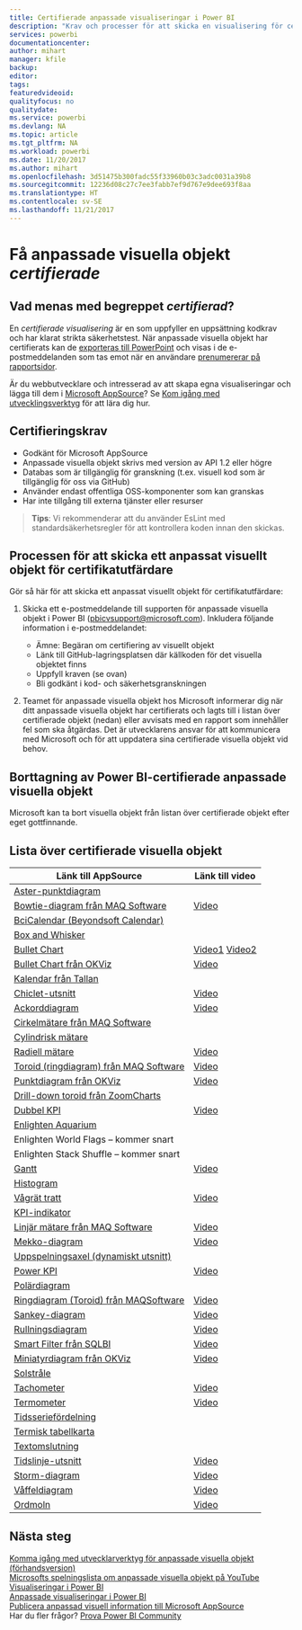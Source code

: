 ```yaml
---
title: Certifierade anpassade visualiseringar i Power BI
description: "Krav och processer för att skicka en visualisering för certifiering. Och en lista över redan certifierad anpassad visuell information."
services: powerbi
documentationcenter: 
author: mihart
manager: kfile
backup: 
editor: 
tags: 
featuredvideoid: 
qualityfocus: no
qualitydate: 
ms.service: powerbi
ms.devlang: NA
ms.topic: article
ms.tgt_pltfrm: NA
ms.workload: powerbi
ms.date: 11/20/2017
ms.author: mihart
ms.openlocfilehash: 3d51475b300fadc55f33960b03c3adc0031a39b8
ms.sourcegitcommit: 12236d08c27c7ee3fabb7ef9d767e9dee693f8aa
ms.translationtype: HT
ms.contentlocale: sv-SE
ms.lasthandoff: 11/21/2017
---
```

# <a name="getting-a-custom-visual-certified"></a>Få anpassade visuella objekt *certifierade*
## <a name="what-is-meant-by-certified"></a>Vad menas med begreppet *certifierad*?
En *certifierade visualisering* är en som uppfyller en uppsättning kodkrav och har klarat strikta säkerhetstest.  När anpassade visuella objekt har certifierats kan de [exporteras till PowerPoint](service-publish-to-powerpoint.md) och visas i de e-postmeddelanden som tas emot när en användare [prenumererar på rapportsidor](service-report-subscribe.md).

Är du webbutvecklare och intresserad av att skapa egna visualiseringar och lägga till dem i [Microsoft AppSource](https://appsource.microsoft.com)? Se [Kom igång med utvecklingsverktyg](service-custom-visuals-getting-started-with-developer-tools.md) för att lära dig hur.


## <a name="certification-requirements"></a>Certifieringskrav
* Godkänt för Microsoft AppSource    
* Anpassade visuella objekt skrivs med version av API 1.2 eller högre    
* Databas som är tillgänglig för granskning (t.ex. visuell kod som är tillgänglig för oss via GitHub)    
* Använder endast offentliga OSS-komponenter som kan granskas    
* Har inte tillgång till externa tjänster eller resurser    

> **Tips**: Vi rekommenderar att du använder EsLint med standardsäkerhetsregler för att kontrollera koden innan den skickas.
> 
> 

## <a name="process-for-submitting-a-custom-visual-for-certification"></a>Processen för att skicka ett anpassat visuellt objekt för certifikatutfärdare
Gör så här för att skicka ett anpassat visuellt objekt för certifikatutfärdare:

1. Skicka ett e-postmeddelande till supporten för anpassade visuella objekt i Power BI (pbicvsupport@microsoft.com). Inkludera följande information i e-postmeddelandet:    
   
   * Ämne: Begäran om certifiering av visuellt objekt    
   * Länk till GitHub-lagringsplatsen där källkoden för det visuella objektet finns    
   * Uppfyll kraven (se ovan)    
   * Bli godkänt i kod- och säkerhetsgranskningen    
2. Teamet för anpassade visuella objekt hos Microsoft informerar dig när ditt anpassade visuella objekt har certifierats och lagts till i listan över certifierade objekt (nedan) eller avvisats med en rapport som innehåller fel som ska åtgärdas. Det är utvecklarens ansvar för att kommunicera med Microsoft och för att uppdatera sina certifierade visuella objekt vid behov.

## <a name="removal-of-power-bi-certified-custom-visuals"></a>Borttagning av Power BI-certifierade anpassade visuella objekt
Microsoft kan ta bort visuella objekt från listan över certifierade objekt efter eget gottfinnande.  

## <a name="list-of-custom-visuals-that-have-been-certified"></a>Lista över certifierade visuella objekt
| Länk till AppSource | Länk till video |
| --- | --- |
| [Aster-punktdiagram](https://appsource.microsoft.com/product/power-bi-visuals/WA104380759?src=office&tab=Overview) | |
| [Bowtie-diagram från MAQ Software](https://appsource.microsoft.com/product/power-bi-visuals/WA104380838?src=office&tab=Overview) |[Video](https://youtu.be/So5xKMSpVJI) |
| [BciCalendar (Beyondsoft Calendar)](https://appsource.microsoft.com/en-us/product/power-bi-visuals/WA104381096?src=office&tab=Overview)  | |
| [Box and Whisker](https://appsource.microsoft.com/product/power-bi-visuals/WA104380831?src=office&tab=Overview) | |
| [Bullet Chart](https://store.office.com/app.aspx?assetid=WA104380755) |[Video1](https://youtu.be/AOlsFYkfkcw)   [Video2](https://youtu.be/AQvd2FhRyCI) |
| [Bullet Chart från OKViz](https://store.office.com/bullet-chart-by-okviz-WA104380953.aspx) |[Video](https://youtu.be/mtvUNl9bMjA) |
| [Kalendar från Tallan](https://appsource.microsoft.com/product/power-bi-visuals/WA104381146?src=office&tab=Overview) | |
| [Chiclet-utsnitt](https://store.office.com/chiclet-slicer-WA104380756.aspx) |[Video](https://youtu.be/iYOkJ1APueY) |
| [Ackorddiagram](https://appsource.microsoft.com/product/power-bi-visuals/WA104380761?src=office&tab=Overview) |[Video](https://youtu.be/AQvd2FhRyCI) |
| [Cirkelmätare från MAQ Software](https://appsource.microsoft.com/product/power-bi-visuals/WA104380837?tab=Overview) | |
| [Cylindrisk mätare](https://appsource.microsoft.com/product/power-bi-visuals/WA104380874) | |
| [Radiell mätare](https://appsource.microsoft.com/product/power-bi-visuals/WA104381184) |[Video](https://youtu.be/AOlsFYkfkcw) |
| [Toroid (ringdiagram) från MAQ Software](https://appsource.microsoft.com/product/power-bi-visuals/WA104380824?tab=Overview) |[Video](https://youtu.be/pDToHDFHnq8) |
| [Punktdiagram från OKViz](https://appsource.microsoft.com/product/power-bi-visuals/WA104381101?src=office&tab=Overview) |[Video](https://youtu.be/4lskRgcpFJY) |
| [Drill-down toroid från ZoomCharts](https://appsource.microsoft.com/product/power-bi-visuals/WA104380858) | |
| [Dubbel KPI](https://store.office.com/dual-kpi-WA104380774.aspx) |[Video](https://youtu.be/821o0-eVBXo?list=PL1N57mwBHtN1vIjfvuBIzZllrmKo-Vz6x) |
| [Enlighten Aquarium](https://appsource.microsoft.com/product/power-bi-visuals/WA104381112?src=office&tab=Overview) | |
| Enlighten World Flags – kommer snart | |
| Enlighten Stack Shuffle – kommer snart | |
| [Gantt](https://store.office.com/gantt-WA104380765.aspx) |[Video](https://youtu.be/qJ7s_KrGiUU) |
| [Histogram](https://store.office.com/histogram-chart-WA104380776.aspx) | |
| [Vågrät tratt](https://appsource.microsoft.com/product/power-bi-visuals/WA104380846) |[Video](https://youtu.be/SudZei68PPo) |
| [KPI-indikator](https://store.office.com/kpi-indicator-WA104380832.aspx) | |
| [Linjär mätare från MAQ Software](https://appsource.microsoft.com/product/power-bi-visuals/WA104380821?src=office&tab=Overview) |[Video](https://youtu.be/AOlsFYkfkcw) |
| [Mekko-diagram](https://appsource.microsoft.com/product/power-bi-visuals/WA104380785?src=office&tab=Overview)  | [Video](https://youtu.be/90FLCKpgicA)|
| [Uppspelningsaxel (dynamiskt utsnitt)](https://store.office.com/play-axis-dynamic-slicer-WA104380981.aspx) | |
| [Power KPI](https://appsource.microsoft.com/product/power-bi-visuals/WA104381083) |[Video](https://youtu.be/IvfIP3E6-1Q) |
| [Polärdiagram](https://store.office.com/radar-chart-WA104380771.aspx) | |
| [Ringdiagram (Toroid) från MAQSoftware](https://appsource.microsoft.com/en-us/product/power-bi-visuals/WA104380824?src=office&tab=Overview) | [Video](https://youtu.be/pDToHDFHnq8)|
| [Sankey-diagram](https://store.office.com/app.aspx?assetid=WA104380777.aspx) |[Video](https://youtu.be/WWP9wVUHGaA) |
| [Rullningsdiagram](https://store.office.com/scroller-WA104381018.aspx) |[Video](https://youtu.be/uhRFQF2cGSY) |
| [Smart Filter från SQLBI](https://store.office.com/smart-filter-by-okviz-WA104380859.aspx) |[Video](https://youtu.be/gcJsDDRQq28) |
| [Miniatyrdiagram från OKViz](https://appsource.microsoft.com/product/power-bi-visuals/WA104380910?src=office&tab=Overview) |[Video](https://youtu.be/0m3Vnvso9tY) |
| [Solstråle](https://appsource.microsoft.com/product/power-bi-visuals/WA104380767?src=office&tab=Overview) | |
| [Tachometer](https://store.office.com/tachometer-WA104380937.aspx?) |[Video](https://www.youtube.com/watch?v=C3OXdETbS9o) |
| [Termometer](https://appsource.microsoft.com/product/power-bi-visuals/WA104380847?src=office&tab=Overview) | [Video](https://youtu.be/SPX9mgrAdBc)|
| [Tidsseriefördelning](https://appsource.microsoft.com/product/power-bi-visuals/WA104380897) | |
| [Termisk tabellkarta](https://store.office.com/table-heatmap-WA104380818.aspx) | |
| [Textomslutning](https://appsource.microsoft.com/product/power-bi-visuals/WA104380826) | |
| [Tidslinje-utsnitt](https://store.office.com/timeline-slicer-WA104380786.aspx) |[Video](https://youtu.be/ozMtZ4_NZ10) |
| [Storm-diagram](https://store.office.com/tornado-chart-WA104380768.aspx) |[Video](https://youtu.be/AQvd2FhRyCI) |
| [Våffeldiagram](https://appsource.microsoft.com/product/power-bi-visuals/WA104381049?src=office&tab=Overview) |[Video](https://youtu.be/1vRqYUsm3Vk) |
| [Ordmoln](https://store.office.com/word-cloud-WA104380752.aspx?) |[Video](https://www.youtube.com/watch?v=AblTenl9fqo) |

## <a name="next-steps"></a>Nästa steg
[Komma igång med utvecklarverktyg för anpassade visuella objekt (förhandsversion)](service-custom-visuals-getting-started-with-developer-tools.md)      
[Microsofts spelningslista om anpassade visuella objekt på YouTube](https://www.youtube.com/playlist?list=PL1N57mwBHtN1vIjfvuBIzZllrmKo-Vz6x)  
[Visualiseringar i Power BI](power-bi-report-visualizations.md)  
[Anpassade visualiseringar i Power BI](power-bi-custom-visuals.md)  
[Publicera anpassad visuell information till Microsoft AppSource](developer/office-store.md)  
Har du fler frågor? [Prova Power BI Community](http://community.powerbi.com/)

